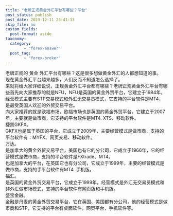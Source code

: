 ```yaml
---
title: "老牌正规黄金外汇平台有哪些？平台"
post_status: publish
post_date: 2023-12-11 23:41:13
skip_file: no
custom_fields: 
  post-format: aside
taxonomy:
  category:
        - "forex-answer"
  post_tag:
        - "forex-broker"
---
```


老牌正规的 黄金 外汇平台有哪些？这是很多想做黄金外汇的人都想知道的事。  
现在黄金外汇平台越来越多，人们反而不知道怎么选择了。  
来就将给大家详细说说，正规黄金外汇平台都有哪些？老牌正规黄金外汇平台有哪些首先向大家推荐的就是NFU，NFU是英国的黄金外贸平台，它建立于1984年，经营模式主要有STP交易模式和外汇无交易员模式，它支持的平台软件是MT4，是最受英国人欢迎的外贸交易平台。  
向大家推荐的就是欧福市场，欧福市场也是英国的黄金外贸平台，它建立于2007年，主要就是做市商，它支持的平台软件是MT4. XTS、移动软件。  
捷凯GKFX。  
GKFX也是属于英国的平台，它成立于2009年，主要经营模式是做市商，支持的平台软件有：MYFX、网页交易、移动软件。  
万达。  
是加拿大的黄金外贸交易平台，美国也有它的分公司，它成立于1966年，它的经营模式是做市商，支持的平台软件是FXtrade、MT4。  
也是加拿大的平台，在英国它也有分公司，它成立于1999年，主要的经营模式是做市商，支持的手平台软件有MT4. 手机版。  
福汇。  
是英国的黄金外贸交易平台，它成立于1999年，经营模式是外汇无交易员模式和非外汇做市场模式，支持的平台软件有网页版和手机版。  
盛宝金融。  
金融是丹麦的黄金外贸交易平台，它在英国、美国都有分公司，他的经营模式是做市商和STP，它支持的平台有桌面软件，网页平台，手机软件等。
